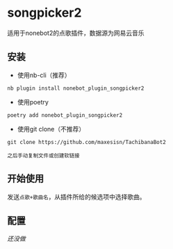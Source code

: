 # songpicker2
适用于nonebot2的点歌插件，数据源为网易云音乐

## 安装
* 使用nb-cli（推荐）  
```shell
nb plugin install nonebot_plugin_songpicker2
```

* 使用poetry
```shell
poetry add nonebot_plugin_songpicker2
```

* 使用git clone（不推荐）
```shell
git clone https://github.com/maxesisn/TachibanaBot2
  
之后手动复制文件或创建软链接
```

## 开始使用
发送`点歌+歌曲名`，从插件所给的候选项中选择歌曲。

## 配置
_还没做_